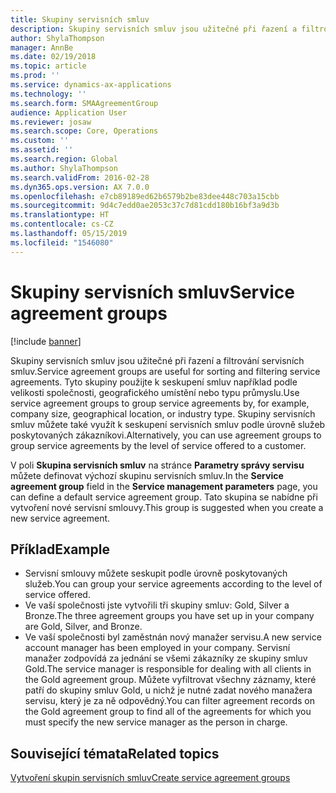 ```yaml
---
title: Skupiny servisních smluv
description: Skupiny servisních smluv jsou užitečné při řazení a filtrování servisních smluv.
author: ShylaThompson
manager: AnnBe
ms.date: 02/19/2018
ms.topic: article
ms.prod: ''
ms.service: dynamics-ax-applications
ms.technology: ''
ms.search.form: SMAAgreementGroup
audience: Application User
ms.reviewer: josaw
ms.search.scope: Core, Operations
ms.custom: ''
ms.assetid: ''
ms.search.region: Global
ms.author: ShylaThompson
ms.search.validFrom: 2016-02-28
ms.dyn365.ops.version: AX 7.0.0
ms.openlocfilehash: e7cb89189ed62b6579b2be83dee448c703a15cbb
ms.sourcegitcommit: 9d4c7edd0ae2053c37c7d81cdd180b16bf3a9d3b
ms.translationtype: HT
ms.contentlocale: cs-CZ
ms.lasthandoff: 05/15/2019
ms.locfileid: "1546080"
---
```

# <a name="service-agreement-groups"></a><span data-ttu-id="24f6a-103">Skupiny servisních smluv</span><span class="sxs-lookup"><span data-stu-id="24f6a-103">Service agreement groups</span></span> 

[!include [banner](../includes/banner.md)]

<span data-ttu-id="24f6a-104">Skupiny servisních smluv jsou užitečné při řazení a filtrování servisních smluv.</span><span class="sxs-lookup"><span data-stu-id="24f6a-104">Service agreement groups are useful for sorting and filtering service agreements.</span></span> <span data-ttu-id="24f6a-105">Tyto skupiny použijte k seskupení smluv například podle velikosti společnosti, geografického umístění nebo typu průmyslu.</span><span class="sxs-lookup"><span data-stu-id="24f6a-105">Use service agreement groups to group service agreements by, for example, company size, geographical location, or industry type.</span></span> <span data-ttu-id="24f6a-106">Skupiny servisních smluv můžete také využít k seskupení servisních smluv podle úrovně služeb poskytovaných zákazníkovi.</span><span class="sxs-lookup"><span data-stu-id="24f6a-106">Alternatively, you can use agreement groups to group service agreements by the level of service offered to a customer.</span></span>

<span data-ttu-id="24f6a-107">V poli **Skupina servisních smluv** na stránce **Parametry správy servisu** můžete definovat výchozí skupinu servisních smluv.</span><span class="sxs-lookup"><span data-stu-id="24f6a-107">In the **Service agreement group** field in the **Service management parameters** page, you can define a default service agreement group.</span></span> <span data-ttu-id="24f6a-108">Tato skupina se nabídne při vytvoření nové servisní smlouvy.</span><span class="sxs-lookup"><span data-stu-id="24f6a-108">This group is suggested when you create a new service agreement.</span></span>

## <a name="example"></a><span data-ttu-id="24f6a-109">Příklad</span><span class="sxs-lookup"><span data-stu-id="24f6a-109">Example</span></span>

-  <span data-ttu-id="24f6a-110">Servisní smlouvy můžete seskupit podle úrovně poskytovaných služeb.</span><span class="sxs-lookup"><span data-stu-id="24f6a-110">You can group your service agreements according to the level of service offered.</span></span> 
-  <span data-ttu-id="24f6a-111">Ve vaší společnosti jste vytvořili tři skupiny smluv: Gold, Silver a Bronze.</span><span class="sxs-lookup"><span data-stu-id="24f6a-111">The three agreement groups you have set up in your company are Gold, Silver, and Bronze.</span></span>
-  <span data-ttu-id="24f6a-112">Ve vaší společnosti byl zaměstnán nový manažer servisu.</span><span class="sxs-lookup"><span data-stu-id="24f6a-112">A new service account manager has been employed in your company.</span></span> <span data-ttu-id="24f6a-113">Servisní manažer zodpovídá za jednání se všemi zákazníky ze skupiny smluv Gold.</span><span class="sxs-lookup"><span data-stu-id="24f6a-113">The service manager is responsible for dealing with all clients in the Gold agreement group.</span></span> <span data-ttu-id="24f6a-114">Můžete vyfiltrovat všechny záznamy, které patří do skupiny smluv Gold, u nichž je nutné zadat nového manažera servisu, který je za ně odpovědný.</span><span class="sxs-lookup"><span data-stu-id="24f6a-114">You can filter agreement records on the Gold agreement group to find all of the agreements for which you must specify the new service manager as the person in charge.</span></span>

## <a name="related-topics"></a><span data-ttu-id="24f6a-115">Související témata</span><span class="sxs-lookup"><span data-stu-id="24f6a-115">Related topics</span></span>

[<span data-ttu-id="24f6a-116">Vytvoření skupin servisních smluv</span><span class="sxs-lookup"><span data-stu-id="24f6a-116">Create service agreement groups</span></span>](create-service-agreement-groups.md)
